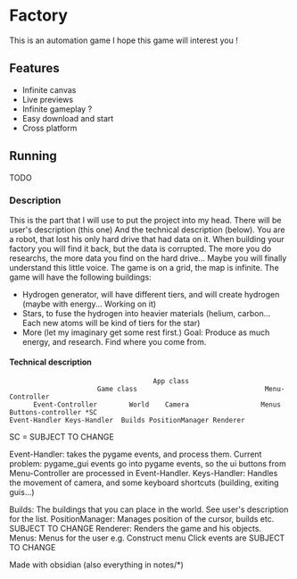 # Factory

This is an automation game
I hope this game will interest you !

## Features

- Infinite canvas
- Live previews
- Infinite gameplay ?
- Easy download and start
- Cross platform

## Running

TODO

### Description

This is the part that I will use to put the project into my head. There will be user's description
(this one)
And the technical description (below).
You are a robot, that lost his only hard drive that had data on it. When building your factory you will find it back, but the data is corrupted. The more you do researchs, the more data you find on the hard drive... Maybe you will finally understand this little voice.
The game is on a grid, the map is infinite.
The game will have the following buildings:

- Hydrogen generator, will have different tiers, and will create hydrogen (maybe with energy... Working on it)
- Stars, to fuse the hydrogen into heavier materials (helium, carbon... Each new atoms will be kind of tiers for the star)
- More (let my imaginary get some rest first.)
Goal: Produce as much energy, and research. Find where you come from.

#### Technical description

                                        App class
                          Game class                                Menu-Controller
          Event-Controller        World    Camera                  Menus Buttons-controller *SC
    Event-Handler Keys-Handler  Builds PositionManager Renderer  
SC = SUBJECT TO CHANGE

Event-Handler: takes the pygame events, and process them.
Current problem: pygame_gui events go into pygame events, so the ui buttons from Menu-Controller are processed in Event-Handler.
Keys-Handler: Handles the movement of camera, and some keyboard shortcuts (building, exiting guis...)

Builds: The buildings that you can place in the world. See user's description for the list.
PositionManager: Manages position of the cursor, builds etc. SUBJECT TO CHANGE
Renderer: Renders the game and his objects.
Menus: Menus for the user e.g. Construct menu
Click events are SUBJECT TO CHANGE

Made with obsidian (also everything in notes/*)
